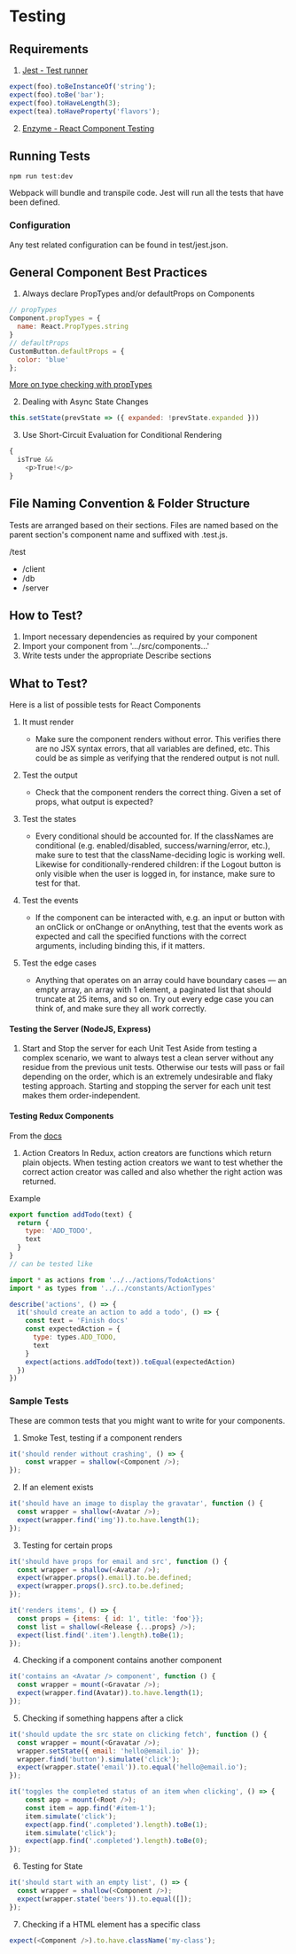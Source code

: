 # Testing

## Requirements

1. [Jest - Test runner](https://facebook.github.io/jest/)

```javascript
expect(foo).toBeInstanceOf('string');
expect(foo).toBe('bar');
expect(foo).toHaveLength(3);
expect(tea).toHaveProperty('flavors');
```

2. [Enzyme - React Component Testing](https://github.com/airbnb/enzyme)

## Running Tests
`npm run test:dev`

Webpack will bundle and transpile code. Jest will run all the tests that have been defined.

### Configuration
Any test related configuration can be found in test/jest.json.

## General Component Best Practices

1. Always declare PropTypes and/or defaultProps on Components
```javascript
// propTypes
Component.propTypes = {
  name: React.PropTypes.string
}
// defaultProps
CustomButton.defaultProps = {
  color: 'blue'
};
```
[More on type checking with propTypes](https://facebook.github.io/react/docs/typechecking-with-proptypes.html)

2. Dealing with Async State Changes
```javascript
this.setState(prevState => ({ expanded: !prevState.expanded }))
```

3. Use Short-Circuit Evaluation for Conditional Rendering
```javascript
{
  isTrue && 
    <p>True!</p>
}
```

## File Naming Convention & Folder Structure
Tests are arranged based on their sections. Files are named based on the parent section's component name and suffixed with .test.js.

/test
- /client
- /db
- /server

## How to Test?
1. Import necessary dependencies as required by your component
2. Import your component from '.../src/components...'
3. Write tests under the appropriate Describe sections


## What to Test?
Here is a list of possible tests for React Components

1. It must render
    * Make sure the component renders without error. This verifies there are no JSX syntax errors, that all variables are defined, etc. This could be as simple as verifying that the rendered output is not null.

2. Test the output
    * Check that the component renders the correct thing. Given a set of props, what output is expected?

3. Test the states
    * Every conditional should be accounted for. If the classNames are conditional (e.g. enabled/disabled, success/warning/error, etc.), make sure to test that the className-deciding logic is working well. Likewise for conditionally-rendered children: if the Logout button is only visible when the user is logged in, for instance, make sure to test for that.

4. Test the events
    * If the component can be interacted with, e.g. an input or button with an onClick or onChange or onAnything, test that the events work as expected and call the specified functions with the correct arguments, including binding this, if it matters.

5. Test the edge cases
    * Anything that operates on an array could have boundary cases — an empty array, an array with 1 element, a paginated list that should truncate at 25 items, and so on. Try out every edge case you can think of, and make sure they all work correctly.

#### Testing the Server (NodeJS, Express)
1. Start and Stop the server for each Unit Test
Aside from testing a complex scenario, we want to always test a clean server without any residue from the previous unit tests. Otherwise our tests will pass or fail depending on the order, which is an extremely undesirable and flaky testing approach. Starting and stopping the server for each unit test makes them order-independent.

#### Testing Redux Components
From the [docs](http://redux.js.org/docs/recipes/WritingTests.html)

1. Action Creators
In Redux, action creators are functions which return plain objects. When testing action creators we want to test whether the correct action creator was called and also whether the right action was returned.

Example
```javascript
export function addTodo(text) {
  return {
    type: 'ADD_TODO',
    text
  }
}
// can be tested like

import * as actions from '../../actions/TodoActions'
import * as types from '../../constants/ActionTypes'

describe('actions', () => {
  it('should create an action to add a todo', () => {
    const text = 'Finish docs'
    const expectedAction = {
      type: types.ADD_TODO,
      text
    }
    expect(actions.addTodo(text)).toEqual(expectedAction)
  })
})
```


### Sample Tests
These are common tests that you might want to write for your components.

1. Smoke Test, testing if a component renders
```javascript
it('should render without crashing', () => {
	const wrapper = shallow(<Component />);
});
```

2. If an element exists
```javascript
it('should have an image to display the gravatar', function () {
  const wrapper = shallow(<Avatar />);
  expect(wrapper.find('img')).to.have.length(1);
});
```

3. Testing for certain props
```javascript
it('should have props for email and src', function () {
  const wrapper = shallow(<Avatar />);
  expect(wrapper.props().email).to.be.defined;
  expect(wrapper.props().src).to.be.defined;
});

it('renders items', () => {        
  const props = {items: { id: 1', title: 'foo'}};
  const list = shallow(<Release {...props} />);
  expect(list.find('.item').length).toBe(1);
});
```

4. Checking if a component contains another component
```javascript
it('contains an <Avatar /> component', function () {
  const wrapper = mount(<Gravatar />);
  expect(wrapper.find(Avatar)).to.have.length(1);
});
```

5. Checking if something happens after a click
```javascript
it('should update the src state on clicking fetch', function () {
  const wrapper = mount(<Gravatar />);
  wrapper.setState({ email: 'hello@email.io' });
  wrapper.find('button').simulate('click');
  expect(wrapper.state('email')).to.equal('hello@email.io');
});

it('toggles the completed status of an item when clicking', () => {
    const app = mount(<Root />);
    const item = app.find('#item-1');
    item.simulate('click');
    expect(app.find('.completed').length).toBe(1);
    item.simulate('click');
    expect(app.find('.completed').length).toBe(0);
});
```

6. Testing for State
```javascript
it('should start with an empty list', () => {
  const wrapper = shallow(<Component />);
  expect(wrapper.state('beers')).to.equal([]);
});
```

7. Checking if a HTML element has a specific class
```javascript
expect(<Component />).to.have.className('my-class');
```





